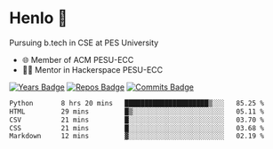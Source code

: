 
# Henlo 🌊

Pursuing b.tech in CSE at PES University

 - 🌐 Member of ACM PESU-ECC
 - 👨‍💻 Mentor in Hackerspace PESU-ECC

 [![Years Badge](https://badges.pufler.dev/years/bwaklog)](https://badges.pufler.dev) 
 [![Repos Badge](https://badges.pufler.dev/repos/bwaklog)](https://badges.pufler.dev)
 [![Commits Badge](https://badges.pufler.dev/commits/monthly/bwaklog)](https://badges.pufler.dev)

<!--START_SECTION:waka-->

```txt
Python       8 hrs 20 mins   █████████████████████▒░░░   85.25 %
HTML         29 mins         █▒░░░░░░░░░░░░░░░░░░░░░░░   05.11 %
CSV          21 mins         █░░░░░░░░░░░░░░░░░░░░░░░░   03.70 %
CSS          21 mins         █░░░░░░░░░░░░░░░░░░░░░░░░   03.68 %
Markdown     12 mins         ▓░░░░░░░░░░░░░░░░░░░░░░░░   02.19 %
```

<!--END_SECTION:waka-->
